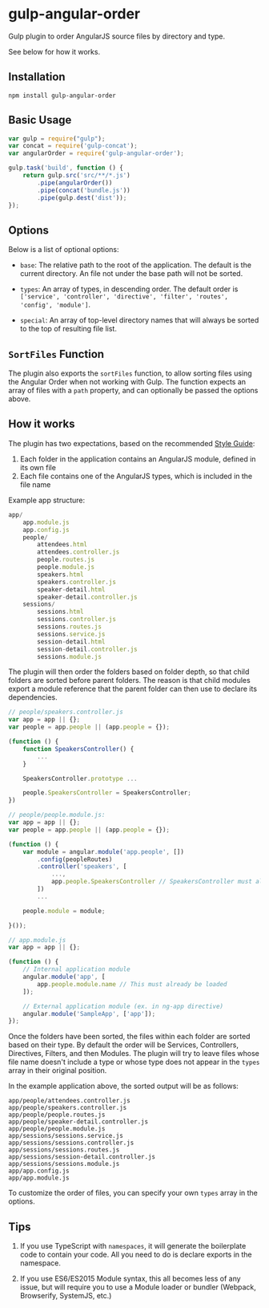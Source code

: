 # gulp-angular-order

Gulp plugin to order AngularJS source files by directory and type.

See below for how it works.

## Installation

    npm install gulp-angular-order

## Basic Usage

```javascript
var gulp = require("gulp");
var concat = require('gulp-concat');
var angularOrder = require('gulp-angular-order');

gulp.task('build', function () {
    return gulp.src('src/**/*.js')
        .pipe(angularOrder())
        .pipe(concat('bundle.js'))
        .pipe(gulp.dest('dist'));
});
```

## Options

Below is a list of optional options:

-   `base`: The relative path to the root of the application. The default is the current directory. An file not under the base path will not be sorted.

-   `types`: An array of types, in descending order. The default order is `['service', 'controller', 'directive', 'filter', 'routes', 'config', 'module']`.

-   `special`: An array of top-level directory names that will always be sorted to the top of resulting file list.

## `SortFiles` Function

The plugin also exports the `sortFiles` function, to allow sorting files using the Angular Order when not working with Gulp. The function expects an array of files with a `path` property, and can optionally be passed the options above.

## How it works

The plugin has two expectations, based on the recommended [Style Guide](https://github.com/johnpapa/angular-styleguide/blob/master/a1/README.md):

1.  Each folder in the application contains an AngularJS module, defined in its own file
2.  Each file contains one of the AngularJS types, which is included in the file name

Example app structure:

```javascript
app/
    app.module.js
    app.config.js
    people/
        attendees.html
        attendees.controller.js
        people.routes.js
        people.module.js
        speakers.html
        speakers.controller.js
        speaker-detail.html
        speaker-detail.controller.js
    sessions/
        sessions.html
        sessions.controller.js
        sessions.routes.js
        sessions.service.js
        session-detail.html
        session-detail.controller.js
        sessions.module.js
```

The plugin will then order the folders based on folder depth, so that child folders are sorted before parent folders.
The reason is that child modules export a module reference that the parent folder can then use to declare its dependencies.

```javascript
// people/speakers.controller.js
var app = app || {};
var people = app.people || (app.people = {});

(function () {
    function SpeakersController() {
        ...
    }

    SpeakersController.prototype ...

    people.SpeakersController = SpeakersController;
})

// people/people.module.js:
var app = app || {};
var people = app.people || (app.people = {});

(function () {
    var module = angular.module('app.people', [])
        .config(peopleRoutes)
        .controller('speakers', [
            ...,
            app.people.SpeakersController // SpeakersController must already be loaded
        ])
        ...

    people.module = module;

}());

// app.module.js
var app = app || {};

(function () {
    // Internal application module
    angular.module('app', [
        app.people.module.name // This must already be loaded
    ]);

    // External application module (ex. in ng-app directive)
    angular.module('SampleApp', ['app']);
});
```

Once the folders have been sorted, the files within each folder are sorted based on their type. By default the order will be Services, Controllers, Directives, Filters, and then Modules. The plugin will try to leave files whose file name doesn't include a type or whose type does not appear in the `types` array in their original position.

In the example application above, the sorted output will be as follows:

    app/people/attendees.controller.js
    app/people/speakers.controller.js
    app/people/people.routes.js
    app/people/speaker-detail.controller.js
    app/people/people.module.js
    app/sessions/sessions.service.js
    app/sessions/sessions.controller.js
    app/sessions/sessions.routes.js
    app/sessions/session-detail.controller.js
    app/sessions/sessions.module.js
    app/app.config.js
    app/app.module.js

To customize the order of files, you can specify your own `types` array in the options.

## Tips

1.  If you use TypeScript with `namespaces`, it will generate the boilerplate code to contain your code. All you need to do is declare exports in the namespace.

2.  If you use ES6/ES2015 Module syntax, this all becomes less of any issue, but will require you to use a Module loader or bundler (Webpack, Browserify, SystemJS, etc.)
